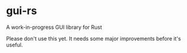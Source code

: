 # gui-rs
A work-in-progress GUI library for Rust

Please don't use this yet. It needs some major improvements before it's useful.
